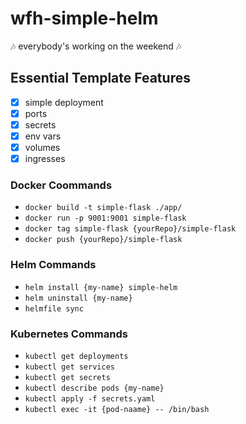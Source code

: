 # wfh-simple-helm

🎶 everybody's working on the weekend 🎶

## Essential Template Features

- [x] simple deployment
- [x] ports
- [x] secrets
- [x] env vars
- [x] volumes
- [x] ingresses

### Docker Coommands

- `docker build -t simple-flask ./app/`
- `docker run -p 9001:9001 simple-flask`
- `docker tag simple-flask {yourRepo}/simple-flask`
- `docker push {yourRepo}/simple-flask`

### Helm Commands

- `helm install {my-name} simple-helm`
- `helm uninstall {my-name}`
- `helmfile sync`

### Kubernetes Commands

- `kubectl get deployments`
- `kubectl get services`
- `kubectl get secrets`
- `kubectl describe pods {my-name}`
- `kubectl apply -f secrets.yaml`
- `kubectl exec -it {pod-naame} -- /bin/bash`
